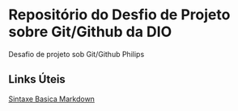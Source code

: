 # Repositório do Desfio de Projeto sobre Git/Github da DIO
Desafio de projeto sob Git/Github Philips

## Links Úteis
[Sintaxe Basica Markdown](https://www.markdownguide.org/basic-syntax/)
